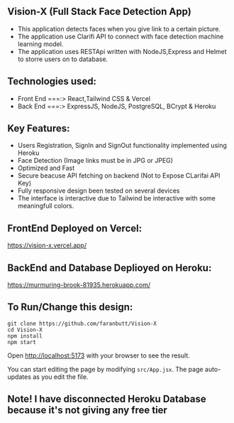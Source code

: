 ## Vision-X (Full Stack Face Detection App)
* This application detects faces when you give link to a certain picture.
* The application use Clarifi API to connect with face detection machine learning model.
* The application uses RESTApi written with NodeJS,Express and Helmet to storre users on to database.
## Technologies used:
* Front End ===:> React,Tailwind CSS & Vercel
* Back End ===:> ExpressJS, NodeJS, PostgreSQL, BCrypt & Heroku 
## Key Features:
* Users Registration, SignIn and SignOut functionality implemented using Heroku
* Face Detection (Image links must be in JPG or JPEG)
* Optimized and Fast
* Secure beacuse API fetching on backend (Not to Expose CLarifai API Key)
* Fully responsive design been tested on several devices
* The interface is interactive due to Tailwind be interactive with some meaningfull colors.

## FrontEnd Deployed on Vercel:
https://vision-x.vercel.app/

## BackEnd and Database Deplioyed on Heroku:
https://murmuring-brook-81935.herokuapp.com/
## To Run/Change this design:
```
git clone https://github.com/faranbutt/Vision-X
cd Vision-X
npm install
npm start
```
Open [http://localhost:5173](http://localhost:5173/) with your browser to see the result.

You can start editing the page by modifying `src/App.jsx`. The page auto-updates as you edit the file.

## Note! I have disconnected Heroku Database because it's not giving any free tier

